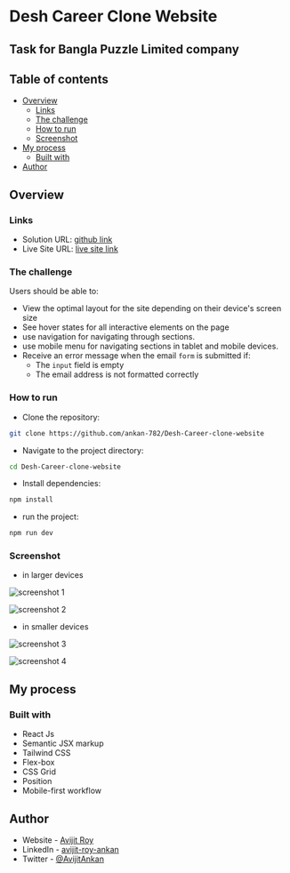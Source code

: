 # Desh Career Clone Website

## Task for Bangla Puzzle Limited company

## Table of contents

- [Overview](#overview)
  - [Links](#links)
  - [The challenge](#the-challenge)
  - [How to run](#how-to-run)
  - [Screenshot](#screenshot)
- [My process](#my-process)
  - [Built with](#built-with)
- [Author](#author)

## Overview

### Links

- Solution URL: [github link](https://github.com/ankan-782/Desh-Career-clone-website)
- Live Site URL: [live site link](https://deshcareer-rav.netlify.app/)

### The challenge

Users should be able to:

- View the optimal layout for the site depending on their device's screen size
- See hover states for all interactive elements on the page
- use navigation for navigating through sections.
- use mobile menu for navigating sections in tablet and mobile devices.
- Receive an error message when the email `form` is submitted if:
  - The `input` field is empty
  - The email address is not formatted correctly

### How to run

- Clone the repository:

```bash
git clone https://github.com/ankan-782/Desh-Career-clone-website
```

- Navigate to the project directory:

```bash
cd Desh-Career-clone-website
```

- Install dependencies:

```bash
npm install
```

- run the project:

```bash
npm run dev
```

### Screenshot

- in larger devices

![screenshot 1](./src/assets/screenshots/home-large-device.png)

![screenshot 2](./src/assets/screenshots/about-large-device.png)

- in smaller devices

![screenshot 3](./src/assets/screenshots/small-device.png)

![screenshot 4](./src/assets/screenshots/mobile-menu-small-device.png)

## My process

### Built with

- React Js
- Semantic JSX markup
- Tailwind CSS
- Flex-box
- CSS Grid
- Position
- Mobile-first workflow

## Author

- Website - [Avijit Roy](https://avijit-roy-portfolio.netlify.app/)
- LinkedIn - [avijit-roy-ankan](https://www.linkedin.com/in/avijit-roy-ankan/)
- Twitter - [@AvijitAnkan](https://twitter.com/AvijitAnkan)
